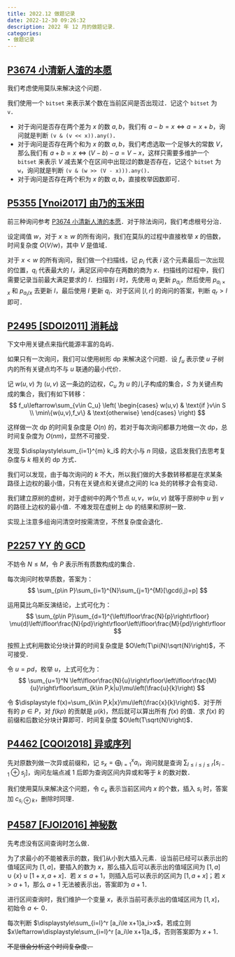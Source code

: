 ```yaml
---
title: 2022.12 做题记录
date: 2022-12-30 09:26:32
description: 2022 年 12 月的做题记录．
categories:
- 做题记录
---
```

## [P3674 小清新人渣的本愿](https://www.luogu.com.cn/problem/P3674)
我们考虑使用莫队来解决这个问题．

我们使用一个 `bitset` 来表示某个数在当前区间是否出现过．记这个 `bitset` 为 `v`．

- 对于询问是否存在两个差为 $x$ 的数 $a,b$，我们有 $a-b=x \iff a=x+b$，询问就是判断 `(v & (v << x)).any()`．
- 对于询问是否存在两个和为 $x$ 的数 $a,b$，我们考虑选取一个足够大的常数 $V$，那么我们有 $a+b=x \iff (V-b)-a=V-x$，这样只需要多维护一个 `bitset` 来表示 $V$ 减去某个在区间中出现过的数是否存在，记这个 `bitset` 为 `w`，询问就是判断 `(v & (w >> (V - x))).any()`．
- 对于询问是否存在两个积为 $x$ 的数 $a,b$，直接枚举因数即可．

## [P5355 [Ynoi2017] 由乃的玉米田](https://www.luogu.com.cn/problem/P5355)
前三种询问参考 [P3674 小清新人渣的本愿](https://www.luogu.com.cn/problem/P3674)．对于除法询问，我们考虑根号分治．

设定阈值 $w$，对于 $x \ge w$ 的所有询问，我们在莫队的过程中直接枚举 $x$ 的倍数，时间复杂度 $O(V/w)$，其中 $V$ 是值域．

对于 $x<w$ 的所有询问，我们做一个扫描线，记 $p_i$ 代表 $i$ 这个元素最后一次出现的位置，$q_i$ 代表最大的 $l$，满足区间中存在两数的商为 $x$．扫描线的过程中，我们需要记录当前最大满足要求的 $l$．扫描到 $i$ 时，先使用 $a_i$ 更新 $p_{a_i}$，然后使用 $p_{a_i\times x}$ 和 $p_{a_i/x}$ 去更新 $l$，最后使用 $l$ 更新 $q_i$．对于区间 $[l,r]$ 的询问的答案，判断 $q_r>l$ 即可．

## [P2495 [SDOI2011] 消耗战](https://www.luogu.com.cn/problem/P2495)
下文中用关键点来指代能源丰富的岛屿．

如果只有一次询问，我们可以使用树形 dp 来解决这个问题．设 $f_u$ 表示使 $u$ 子树内的所有关键点均不与 $u$ 联通的最小代价．

记 $w(u,v)$ 为 $(u,v)$ 这一条边的边权，$C_u$ 为 $u$ 的儿子构成的集合，$S$ 为关键点构成的集合，我们有如下转移：
$$
f_u\leftarrow\sum_{v\in C_u}
\left(
\begin{cases}
w(u,v) & \text{if }v\in S \\
\min\{w(u,v),f_v\} & \text{otherwise}
\end{cases}
\right)
$$

这样做一次 dp 的时间复杂度是 $O(n)$ 的，若对于每次询问都暴力地做一次 dp，总时间复杂度为 $O(nm)$，显然不可接受．

发现 $\displaystyle\sum_{i=1}^{m} k_i$ 的大小与 $n$ 同级，这启发我们去思考复杂度与 $k$ 相关的 dp 方式．

我们可以发现，由于每次询问的 $k$ 不大，所以我们做的大多数转移都是在求某条路径上边权的最小值，只有在关键点和关键点之间的 lca 处的转移才会有变动．

我们建立原树的虚树，对于虚树中的两个节点 $u,v$，$w(u,v)$ 就等于原树中 $u$ 到 $v$ 的路径上边权的最小值．不难发现在虚树上 dp 的结果和原树一致．

实现上注意多组询问清空时按需清空，不然复杂度会退化．

## [P2257 YY 的 GCD](https://www.luogu.com.cn/problem/P2257)
不妨令 $N\le M$，令 $P$ 表示所有质数构成的集合．

每次询问时枚举质数，答案为：
$$
\sum_{p\in P}\sum_{i=1}^{N}\sum_{j=1}^{M}[\gcd(i,j)=p]
$$

运用莫比乌斯反演结论，上式可化为：
$$
\sum_{p\in P}\sum_{d=1}^{\left\lfloor\frac{N}{p}\right\rfloor} \mu(d)\left\lfloor\frac{N}{pd}\right\rfloor\left\lfloor\frac{M}{pd}\right\rfloor
$$

按照上式利用数论分块计算的时间复杂度是 $O\left(T\pi(N)\sqrt{N}\right)$，不可接受．

令 $u=pd$，枚举 $u$，上式可化为：
$$
\sum_{u=1}^N \left\lfloor\frac{N}{u}\right\rfloor\left\lfloor\frac{M}{u}\right\rfloor\sum_{k\in P,k|u}\mu\left(\frac{u}{k}\right)
$$

令 $\displaystyle f(x)=\sum_{k\in P,k|x}\mu\left(\frac{x}{k}\right)$．对于所有的 $p\in P$，对 $f(kp)$ 的贡献是 $\mu(k)$，然后就可以算出所有 $f(x)$ 的值．求 $f(x)$ 的前缀和后数论分块计算即可．时间复杂度 $O\left(T\sqrt{N}\right)$．

## [P4462 [CQOI2018] 异或序列](https://www.luogu.com.cn/problem/P4462)
先对原数列做一次异或前缀和，记 $\displaystyle s_x=\bigoplus_{i=1}^x a_i$，询问就是查询 $\displaystyle\sum_{l\le i\le j\le r}[s_{i-1}\oplus s_{j}]$，询问左端点减 $1$ 后即为查询区间内异或和等于 $k$ 的数对数．

我们使用莫队来解决这个问题，令 $c_x$ 表示当前区间内 $x$ 的个数，插入 $s_i$ 时，答案加 $c_{s_i\oplus k}$，删除时同理．

## [P4587 [FJOI2016] 神秘数](https://www.luogu.com.cn/problem/P4587)
先考虑没有区间查询时怎么做．

为了求最小的不能被表示的数，我们从小到大插入元素．设当前已经可以表示出的值域区间为 $[1,a]$，要插入的数为 $x$，那么插入后可以表示出的值域区间为 $[1,a]\cup\{x\}\cup[1+x,a+x]$．若 $x\le a+1$，则插入后可以表示的区间为 $[1,a+x]$；若 $x>a+1$，那么 $a+1$ 无法被表示出，答案即为 $a+1$．

进行区间查询时，我们维护一个变量 $x$，表示当前可表示出的值域区间为 $[1,x]$，初始令 $a\leftarrow0$．

每次判断 $\displaystyle\sum_{i=l}^r [a_i\le x+1]a_i>x$，若成立则 $x\leftarrow\displaystyle\sum_{i=l}^r [a_i\le x+1]a_i$，否则答案即为 $x+1$．

~~不是很会分析这个时间复杂度．~~
